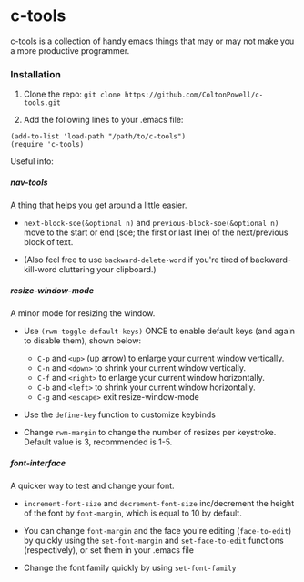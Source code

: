 # c-tools
c-tools is a collection of handy emacs things that may or may not make you a more productive programmer.

### Installation
1. Clone the repo:
`git clone https://github.com/ColtonPowell/c-tools.git`

2. Add the following lines to your .emacs file:
```
(add-to-list 'load-path "/path/to/c-tools")
(require 'c-tools)
```

Useful info:

##### nav-tools
A thing that helps you get around a little easier.

- `next-block-soe(&optional n)` and `previous-block-soe(&optional n)` move to the start or end (soe; the first or last line) of the next/previous block of text.

- (Also feel free to use `backward-delete-word` if you're tired of backward-kill-word cluttering your clipboard.)

##### resize-window-mode
A minor mode for resizing the window.

  - Use `(rwm-toggle-default-keys)` ONCE to enable default keys (and again to disable them), shown below:
    - `C-p` and `<up>` (up arrow) to enlarge your current window vertically.
    - `C-n` and `<down>` to shrink your current window vertically.
    - `C-f` and `<right>` to enlarge your current window horizontally.
    - `C-b` and `<left>` to shrink your current window horizontally.
    - `C-g` and `<escape>` exit resize-window-mode

  - Use the `define-key` function to customize keybinds
  - Change `rwm-margin` to change the number of resizes per keystroke. Default value is 3, recommended is 1-5.

##### font-interface
A quicker way to test and change your font.

- `increment-font-size` and `decrement-font-size` inc/decrement the height of the font by `font-margin`, which is equal to 10 by default.

- You can change `font-margin` and the face you're editing (`face-to-edit`) by quickly using the `set-font-margin` and `set-face-to-edit` functions (respectively), or set them in your .emacs file 

- Change the font family quickly by using `set-font-family`
    
    